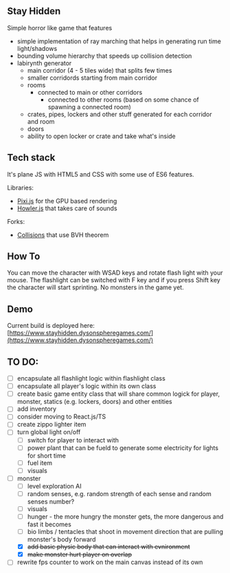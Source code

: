 ## Stay Hidden

Simple horror like game that features

- simple implementation of ray marching that helps in generating run time light/shadows
- bounding volume hierarchy that speeds up collision detection
- labirynth generator
  - main corridor (4 - 5 tiles wide) that splits few times
  - smaller corridords starting from main corridor
  - rooms
    - connected to main or other corridors
      - connected to other rooms (based on some chance of spawning a connected room)
  - crates, pipes, lockers and other stuff generated for each corridor and room
  - doors
  - ability to open locker or crate and take what's inside

## Tech stack

It's plane JS with HTML5 and CSS with some use of ES6 features.

Libraries:

- [Pixi.js](https://www.pixijs.com/) for the GPU based rendering
- [Howler.js](https://howlerjs.com/) that takes care of sounds

Forks:

- [Collisions](https://github.com/YesIDont/Collisions) that use BVH theorem

## How To

You can move the character with WSAD keys and rotate flash light with your mouse. The flashlight can be switched with F key and if you press Shift key the character will start sprinting. No monsters in the game yet.

## Demo

Current build is deployed here: [https://www.stayhidden.dysonspheregames.com/](https://www.stayhidden.dysonspheregames.com/)

## TO DO:

- [ ] encapsulate all flashlight logic within flashlight class
- [ ] encapsulate all player's logic within its own class
- [ ] create basic game entity class that will share common logick for player, monster, statics (e.g. lockers, doors) and other entities
- [ ] add inventory
- [ ] consider moving to React.js/TS
- [ ] create zippo lighter item
- [ ] turn global light on/off
  - [ ] switch for player to interact with
  - [ ] power plant that can be fueld to generate some electricity for lights for short time
  - [ ] fuel item
  - [ ] visuals
- [ ] monster
  - [ ] level exploration AI
  - [ ] random senses, e.g. random strength of each sense and random senses number?
  - [ ] visuals
  - [ ] hunger - the more hungry the monster gets, the more dangerous and fast it becomes
  - [ ] bio limbs / tentacles that shoot in movement direction that are pulling monster's body forward
  - [x] ~~add basic physic body that can interact with evnironment~~
  - [x] ~~make monster hurt player on overlap~~
- [ ] rewrite fps counter to work on the main canvas instead of its own
